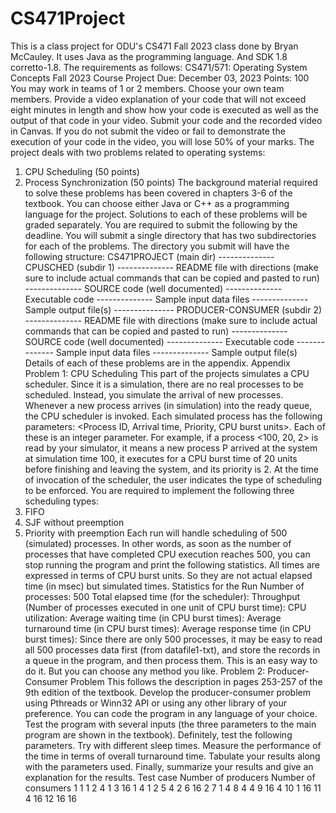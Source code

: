 # CS471Project

This is a class project for ODU's CS471 Fall 2023 class done by Bryan McCauley. It uses Java as the programming language. And SDK 1.8 corretto-1.8.
The requirements as follows:
CS471/571: Operating System Concepts
Fall 2023 Course
Project
Due: December 03, 2023
Points: 100
You may work in teams of 1 or 2 members. Choose your own team
members.
Provide a video explanation of your code that will not exceed eight minutes
in length and show how your code is executed as well as the output of that code in
your video. Submit your code and the recorded video in Canvas. If you do not submit
the video or fail to demonstrate the execution of your code in the video, you will lose
50% of your marks.
The project deals with two problems related to operating systems:
1. CPU Scheduling (50 points)
2. Process Synchronization (50 points)
The background material required to solve these problems has been covered in chapters
3-6 of the textbook. You can choose either Java or C++ as a programming language for
the project. Solutions to each of these problems will be graded separately. You are
required to submit the following by the deadline. You will submit a single directory that
has two subdirectories for each of the problems. The directory you submit will have the
following structure:
CS471PROJECT (main dir)
-------------- CPUSCHED (subdir 1)
-------------- README file with directions (make sure to include
actual commands that can be copied and pasted to run)
-------------- SOURCE code (well documented)
-------------- Executable code
-------------- Sample input data files
-------------- Sample output file(s)
--------------- PRODUCER-CONSUMER (subdir 2)
-------------- README file with directions (make sure to include
actual commands that can be copied and pasted to run)
-------------- SOURCE code (well documented)
-------------- Executable code
-------------- Sample input data files
-------------- Sample output file(s)
Details of each of these problems are in the appendix.
Appendix
Problem 1: CPU Scheduling
This part of the projects simulates a CPU scheduler. Since it is a simulation, there are no
real processes to be scheduled. Instead, you simulate the arrival of new processes.
Whenever a new process arrives (in simulation) into the ready queue, the CPU scheduler
is invoked. Each simulated process has the following parameters: <Process ID, Arrival
time, Priority, CPU burst units>. Each of these is an integer parameter.
For example, if a process <100, 20, 2> is read by your simulator, it means a new process
P arrived at the system at simulation time 100, it executes for a CPU burst time of 20
units before finishing and leaving the system, and its priority is 2. At the time of
invocation of the scheduler, the user indicates the type of scheduling to be enforced. You
are required to implement the following three scheduling types:
1. FIFO
2. SJF without preemption
3. Priority with preemption
Each run will handle scheduling of 500 (simulated) processes. In other words, as soon as
the number of processes that have completed CPU execution reaches 500, you can stop
running the program and print the following statistics. All times are expressed in terms
of CPU burst units. So they are not actual elapsed time (in msec) but simulated times.
Statistics for the Run
Number of processes: 500
Total elapsed time (for the scheduler):
Throughput (Number of processes executed in one unit of CPU burst time):
CPU utilization:
Average waiting time (in CPU burst times):
Average turnaround time (in CPU burst times):
Average response time (in CPU burst times):
Since there are only 500 processes, it may be easy to read all 500 processes data first
(from datafile1-txt), and store the records in a queue in the program, and then process
them. This is an easy way to do it. But you can choose any method you like.
Problem 2: Producer-Consumer Problem
This follows the description in pages 253-257 of the 9th edition of the textbook. Develop
the producer-consumer problem using Pthreads or Winn32 API or using any other library
of your preference. You can code the program in any language of your choice. Test the
program with several inputs (the three parameters to the main program are shown in the
textbook). Definitely, test the following parameters. Try with different sleep times.
Measure the performance of the time in terms of overall turnaround time. Tabulate your
results along with the parameters used. Finally, summarize your results and give an
explanation for the results.
Test case Number of
producers
Number of
consumers
1 1 1
2 4 1
3 16 1
4 1 2
5 4 2
6 16 2
7 1 4
8 4 4
9 16 4
10 1 16
11 4 16
12 16 16
